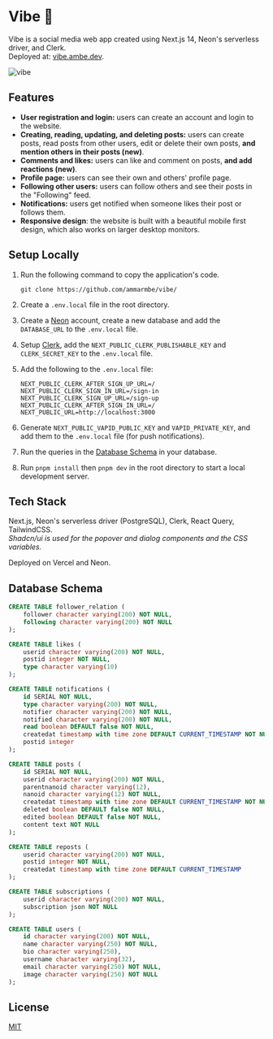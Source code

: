 # Vibe 🚀

Vibe is a social media web app created using Next.js 14, Neon's serverless driver, and Clerk. <br> Deployed at: [vibe.ambe.dev](https://vibe.ambe.dev/).

![vibe](https://github.com/ammarmbe/vibe/assets/117791580/abeaff9b-621e-4c25-b82b-45dd996dfed2)

## Features

- **User registration and login:** users can create an account and login to the website.
- **Creating, reading, updating, and deleting posts:** users can create posts, read posts from other users, edit or delete their own posts, **and mention others in their posts (new)**.
- **Comments and likes:** users can like and comment on posts, **and add reactions (new)**.
- **Profile page:** users can see their own and others' profile page.
- **Following other users:** users can follow others and see their posts in the "Following" feed.
- **Notifications:** users get notified when someone likes their post or follows them.
- **Responsive design**: the website is built with a beautiful mobile first design, which also works on larger desktop monitors.

## Setup Locally

1. Run the following command to copy the application's code.

   ```
   git clone https://github.com/ammarmbe/vibe/
   ```

2. Create a `.env.local` file in the root directory.
3. Create a [Neon](http://neon.tech/) account, create a new database and add the `DATABASE_URL` to the `.env.local` file.
4. Setup [Clerk](https://clerk.com), add the `NEXT_PUBLIC_CLERK_PUBLISHABLE_KEY` and `CLERK_SECRET_KEY` to the `.env.local` file.
5. Add the following to the `.env.local` file:

   ```
   NEXT_PUBLIC_CLERK_AFTER_SIGN_UP_URL=/
   NEXT_PUBLIC_CLERK_SIGN_IN_URL=/sign-in
   NEXT_PUBLIC_CLERK_SIGN_UP_URL=/sign-up
   NEXT_PUBLIC_CLERK_AFTER_SIGN_IN_URL=/
   NEXT_PUBLIC_URL=http://localhost:3000
   ```

6. Generate `NEXT_PUBLIC_VAPID_PUBLIC_KEY` and `VAPID_PRIVATE_KEY`, and add them to the `.env.local` file (for push notifications).
7. Run the queries in the [Database Schema](#database-schema) in your database.
8. Run `pnpm install` then `pnpm dev` in the root directory to start a local development server.

## Tech Stack

Next.js, Neon's serverless driver (PostgreSQL), Clerk, React Query, TailwindCSS. <br> _Shadcn/ui is used for the popover and dialog components and the CSS variables._

Deployed on Vercel and Neon.

## Database Schema

```sql
CREATE TABLE follower_relation (
    follower character varying(200) NOT NULL,
    following character varying(200) NOT NULL
);

CREATE TABLE likes (
    userid character varying(200) NOT NULL,
    postid integer NOT NULL,
    type character varying(10)
);

CREATE TABLE notifications (
    id SERIAL NOT NULL,
    type character varying(200) NOT NULL,
    notifier character varying(200) NOT NULL,
    notified character varying(200) NOT NULL,
    read boolean DEFAULT false NOT NULL,
    createdat timestamp with time zone DEFAULT CURRENT_TIMESTAMP NOT NULL,
    postid integer
);

CREATE TABLE posts (
    id SERIAL NOT NULL,
    userid character varying(200) NOT NULL,
    parentnanoid character varying(12),
    nanoid character varying(12) NOT NULL,
    createdat timestamp with time zone DEFAULT CURRENT_TIMESTAMP NOT NULL,
    deleted boolean DEFAULT false NOT NULL,
    edited boolean DEFAULT false NOT NULL,
    content text NOT NULL
);

CREATE TABLE reposts (
    userid character varying(200) NOT NULL,
    postid integer NOT NULL,
    createdat timestamp with time zone DEFAULT CURRENT_TIMESTAMP
);

CREATE TABLE subscriptions (
    userid character varying(200) NOT NULL,
    subscription json NOT NULL
);

CREATE TABLE users (
    id character varying(200) NOT NULL,
    name character varying(250) NOT NULL,
    bio character varying(250),
    username character varying(32),
    email character varying(250) NOT NULL,
    image character varying(250) NOT NULL
);
```

## License

[MIT](https://choosealicense.com/licenses/mit/)
